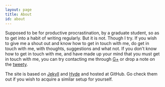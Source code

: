 ```yaml
---
layout: page
title: About
id: about
---
```


Supposed to be for productive procrastination, by a graduate student, so as to get into a habit of writing regularly. But it is not. Though I try. If you wish to give me a shout out and know how to get in touch with me, do get in touch with me, with thoughts, suggestions and what not. If you don't know how to get in touch with me, and have made up your mind that you must get in touch with me, you can try contacting me through [G+](https://plus.google.com/100909387498133159339/) or drop a note on the [tweety](https://twitter.com/mehtadushy).


The site is based on [Jekyll](http://jekyllrb.com) and [Hyde](http://mdo.github.io/hyde) and hosted at GitHub. Go check them out if you wish to acquire a similar setup for yourself.
